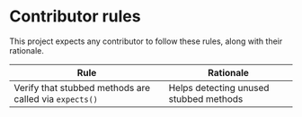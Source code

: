 Contributor rules
=================

This project expects any contributor to follow these rules, along with their
rationale.

| Rule                                                   | Rationale                              |
| ------------------------------------------------------ | -------------------------------------- |
| Verify that stubbed methods are called via `expects()` | Helps detecting unused stubbed methods |
